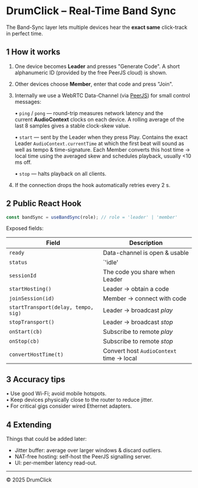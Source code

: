 # DrumClick – Real-Time Band Sync

The Band-Sync layer lets multiple devices hear the **exact same** click-track in perfect time.

## 1  How it works

1.   One device becomes **Leader** and presses "Generate Code".  A short
     alphanumeric ID (provided by the free PeerJS cloud) is shown.
2.   Other devices choose **Member**, enter that code and press "Join".
3.   Internally we use a WebRTC Data-Channel (via [PeerJS](https://peerjs.com))
     for small control messages:

     • `ping` / `pong` — round-trip measures network latency and the  
       current **AudioContext** clocks on each device.  A rolling average of
       the last 8 samples gives a stable clock-skew value.

     • `start` — sent by the Leader when they press Play.  Contains the exact
       Leader `AudioContext.currentTime` at which the first beat will sound as
       well as tempo & time-signature.  Each Member converts this host time
       → local time using the averaged skew and schedules playback, usually
       <10 ms off.

     • `stop` — halts playback on all clients.

4.   If the connection drops the hook automatically retries every 2 s.

## 2  Public React Hook

```ts
const bandSync = useBandSync(role); // role = 'leader' | 'member'
```

Exposed fields:

| Field | Description |
|-------|-------------|
| `ready`      | Data-channel is open & usable |
| `status`     | `'idle' | 'connecting' | 'connected' | 'error'` |
| `sessionId`  | The code you share when Leader |
| `startHosting()` | Leader → obtain a code |
| `joinSession(id)` | Member → connect with code |
| `startTransport(delay, tempo, sig)` | Leader → broadcast *play* |
| `stopTransport()` | Leader → broadcast *stop* |
| `onStart(cb)` | Subscribe to remote *play* |
| `onStop(cb)`  | Subscribe to remote *stop* |
| `convertHostTime(t)` | Convert host `AudioContext` time → local |

## 3  Accuracy tips

• Use good Wi-Fi; avoid mobile hotspots.  
• Keep devices physically close to the router to reduce jitter.  
• For critical gigs consider wired Ethernet adapters.

## 4  Extending

Things that could be added later:

*  Jitter buffer: average over larger windows & discard outliers.
*  NAT-free hosting: self-host the PeerJS signalling server.
*  UI: per-member latency read-out.

---
© 2025 DrumClick